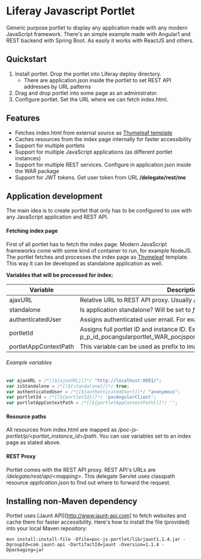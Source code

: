 # Liferay Javascript Portlet

Generic purpose portlet to display any application made with any modern JavaScript framework. There's an simple example made with Angular1 and REST backend with Spring Boot. As easily it works with ReactJS and others.

## Quickstart

1. Install portlet. Drop the portlet into Liferay deploy directory.
    - There are application.json inside the portlet to set REST API addresses by URL patterns
2. Drag and drop portlet into some page as an administrator.
3. Configure portlet. Set the URL where we can fetch index.html.

## Features

* Fetches index.html from external source as [Thymeleaf template](http://www.thymeleaf.org)
* Caches resources from the index page internally for faster accessibility
* Support for multiple portlets  
* Support for multiple JavaScript applications (as different portlet instances)
* Support for multiple REST services. Configure in application.json inside the WAR package
* Support for JWT tokens. Get user token from URL <b>/delegate/rest/me</b>

## Application development

The main idea is to create portlet that only has to be configured to use with any JavaScript application and REST API. 

#### Fetching index page

First of all portlet has to fetch the index page. Modern JavaScript frameworks come with some kind of container to run, for example NodeJS. The portlet fetches and processes the index page as [Thymeleaf](http://www.thymeleaf.org) template. This way it can be developed as standalone application as well.

<b>Variables that will be processed for index:</b>

Variable            | Description
--------------------|----------------------------------------------------------------
ajaxURL             | Relative URL to REST API proxy. Usually /rest/api
standalone          | Is application standalone? Will be set to <i>false</i>
authenticatedUser   | Assigns authenticated user email. For example test@liferay.com
portletId           | Assigns full portlet ID and instance ID. Example: p_p_id_pocangularportlet_WAR_pocjsportlet_INSTANCE_MVFuHik6CyK0_
portletAppContextPath | This variable can be used as prefix to images and any other resources.

###### Example variables

```javascript
var ajaxURL = /*[[${ajaxURL}]]*/ "http://localhost:8081/";
var isStandalone = /*[[${standalone}]]*/ true;
var authenticatedUser = /*[[${authenticatedUser}]]*/ "anonymous";
var portletId = /*[[${portletId}]]*/ 'pocAngularClient';
var portletAppContextPath = /*[[${portletAppContextPath}]]*/ '';
```

#### Resource paths

All resources from index.html are mapped as _/poc-js-portlet/p/\<portlet_instance_id\>/path_. You can use variables set to an index page as stated above.

#### REST Proxy

Portlet comes with the REST API proxy. REST API's URLs are _/delegate/rest/api/\<mapping\>_. This delegate Servlet uses classpath resource *application.json* to find out where to forward the request. 

## Installing non-Maven dependency

Portlet uses [Jaunt API](http://www.jaunt-api.com] to fetch websites and cache them for faster accessibility. Here's how to install the file (provided) into your local Maven repository:

```shell
mvn install:install-file -Dfile=poc-js-portlet/lib/jaunt1.1.4.jar -DgroupId=com.jaunt-api -DartifactId=jaunt -Dversion=1.1.4 -Dpackaging=jar
```